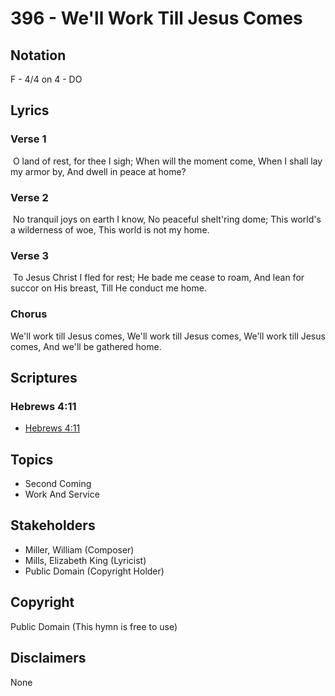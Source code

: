 # 396 - We'll Work Till Jesus Comes

## Notation

F - 4/4 on 4 - DO

## Lyrics

### Verse 1

 O land of rest, for thee I sigh; When will the moment come, When I shall lay my armor by, And dwell in peace at home?

### Verse 2

 No tranquil joys on earth I know, No peaceful shelt'ring dome; This world's a wilderness of woe, This world is not my home.

### Verse 3

 To Jesus Christ I fled for rest; He bade me cease to roam, And lean for succor on His breast, Till He conduct me home. 

### Chorus

We'll work till Jesus comes, We'll work till Jesus comes, We'll work till Jesus comes, And we'll be gathered home. 


## Scriptures

### Hebrews 4:11

- [Hebrews 4:11](https://www.biblegateway.com/passage/?search=Hebrews%204%3A11)


## Topics

- Second Coming
- Work And Service

## Stakeholders

- Miller, William (Composer)
- Mills, Elizabeth King (Lyricist)
- Public Domain (Copyright Holder)

## Copyright

Public Domain
(This hymn is free to use)

## Disclaimers

None

